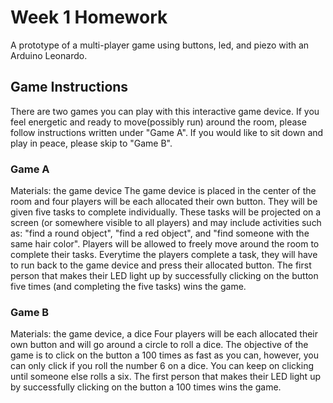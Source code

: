 # Week 1 Homework
A prototype of a multi-player game using buttons, led, and piezo with an Arduino Leonardo. 

## Game Instructions
There are two games you can play with this interactive game device. If you feel energetic and ready to move(possibly run) around the room, please follow instructions written under "Game A". If you would like to sit down and play in peace, please skip to "Game B".

### Game A
Materials: the game device
The game device is placed in the center of the room and four players will be each allocated their own button. They will be given five tasks to complete individually. These tasks will be projected on a screen (or somewhere visible to all players) and may include activities such as: "find a round object", "find a red object", and "find someone with the same hair color". Players will be allowed to freely move around the room to complete their tasks. Everytime the players complete a task, they will have to run back to the game device and press their allocated button. The first person that makes their LED light up by successfully clicking on the button five times (and completing the five tasks) wins the game.

### Game B
Materials: the game device, a dice
Four players will be each allocated their own button and will go around a circle to roll a dice. The objective of the game is to click on the button a 100 times as fast as you can, however, you can only click if you roll the number 6 on a dice. You can keep on clicking until someone else rolls a six. The first person that makes their LED light up by successfully clicking on the button a 100 times wins the game.
